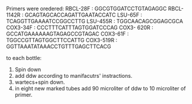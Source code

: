 Primers were oredered:
RBCL-28F :        GGCGTGGATCCTGTAGAGGC
RBCL-1142R :   GCAGTAGCACCAGATTGAATACCATC
LSU-65F :          TCAGGTTGAAAATCCGGCCTTG
LSU-455R :       TGGCAACAGCGGAGCGCA
COX3-34F :      CCCTTTCATTTAGTGGATCCCAG
COX3- 620R :  GCCATGAAAAAAGTAGAGCCGTAGAC
COX3-61F :      TGGCCGTTAGTGGCTTCCATTG
COX3-519R :   GGTTAAATATAAACCTGTTTGAGCTTCACG

to each bottle: 
1.	Spin down
2.	add ddw according to manifacutrs' instractions.
3.	wartecs+spin down.
4.	in eight new marked tubes add 90 microliter of ddw to 10 microliter of primer. 
